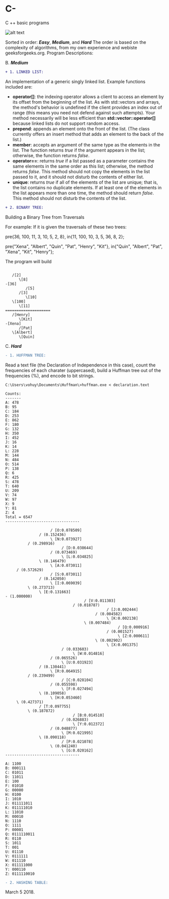 # C-
C ++ basic programs

![alt text](https://prod-discovery.edx-cdn.org/media/course/image/72abaeb3-0856-4e89-906a-8b6eef402a1f-05baa5c78f1f.small.jpg)

Sorted in order: **_Easy_**, **_Medium_**, and **_Hard_**
The order is based on the complexity of algorithms, from my own experience and webiste geeksforgeeks.org.
Program Descriptions:

B. **_Medium_**

``` diff
+ 1. LINKED LIST:
```
An implementation of a generic singly linked list. Example functions included are:
  + **operator[]**: the indexing operator allows a client to access an element by its offset from the beginning of the list. As with std::vectors and arrays, the method's behavior is undefined if the client provides an index out of range (this means you need not defend against such attempts). Your method necessarily will be less efficient than **std::vector::operator[]** because linked lists do not support random access.
  + **prepend**: appends an element onto the front of the list. (The class currently offers an insert method that adds an element to the back of the list.)
  + **member**: accepts an argument of the same type as the elements in the list. The function returns *true* if the argument appears in the list; otherwise, the function returns *false*.
  + **operator==**: returns *true* if a list passed as a parameter contains the same elements in the same order as this list; otherwise, the method returns *false*. This method should not copy the elements in the list passed to it, and it should not disturb the contents of either list.
  + **unique**: returns *true* if all of the elements of the list are unique; that is, the list contains no duplicate elements. If at least one of the elements in the list appears more than one time, the method should return *false*. This method should not disturb the contents of the list.
  
``` diff
+ 2. BINARY TREE:
```
Building a Binary Tree from Traversals

For example: If it is given the traversals of these two trees:

pre{36, 100, 11, 3, 10, 5, 2, 8},
in{11, 100, 10, 3, 5, 36, 8, 2};

pre{"Xena", "Albert", "Quin", "Pat", "Henry", "Kit"},
in{"Quin", "Albert", "Pat", "Xena", "Kit", "Henry"};

The program will build
```shell

   /[2]
      \[8]
-[36]
         /[5]
      /[3]
         \[10]
   \[100]
      \[11]
====================
   /[Henry]
      \[Kit]
-[Xena]
      /[Pat]
   \[Albert]
      \[Quin]
```

C. **_Hard_**

``` diff
- 1. HUFFMAN TREE:
```
Read a text file (the Declaration of Independence in this case), count the frequencies of each charater (uppercased), build a Huffman tree out of the frequencies (%), and encode to bit strings.

```shell
C:\Users\vohuy\Documents\Huffman\>huffman.exe < declaration.text

Counts:
-------
A: 478
B: 95
C: 184
D: 253
E: 862
F: 180
G: 132
H: 350
I: 452
J: 16
K: 14
L: 228
M: 144
N: 484
O: 514
P: 138
Q: 6
R: 425
S: 478
T: 640
U: 209
V: 74
W: 97
X: 9
Y: 81
Z: 4
Total = 6547
---------------------------------

                    / [O:0.078509]
               / (0.152436)
                    \ [N:0.073927]
          / (0.298916)
                         / [D:0.038644]
                    / (0.073469)
                         \ [L:0.034825]
               \ (0.146479)
                    \ [A:0.073011]
     / (0.572629)
                    / [S:0.073011]
               / (0.142050)
                    \ [I:0.069039]
          \ (0.273713)
               \ [E:0.131663]
- (1.000000)
                                   / [V:0.011303]
                              / (0.018787)
                                             / [J:0.002444]
                                        / (0.004582)
                                             \ [K:0.002138]
                                   \ (0.007484)
                                                  / [Q:0.000916]
                                             / (0.001527)
                                                  \ [Z:0.000611]
                                        \ (0.002902)
                                             \ [X:0.001375]
                         / (0.033603)
                              \ [W:0.014816]
                    / (0.065526)
                         \ [U:0.031923]
               / (0.130441)
                    \ [R:0.064915]
          / (0.239499)
                         / [C:0.028104]
                    / (0.055598)
                         \ [F:0.027494]
               \ (0.109058)
                    \ [H:0.053460]
     \ (0.427371)
               / [T:0.097755]
          \ (0.187872)
                              / [B:0.014510]
                         / (0.026883)
                              \ [Y:0.012372]
                    / (0.048877)
                         \ [M:0.021995]
               \ (0.090118)
                         / [P:0.021078]
                    \ (0.041240)
                         \ [G:0.020162]
---------------------------------

A: 1100
B: 000111
C: 01011
D: 11011
E: 100
F: 01010
G: 00000
H: 0100
I: 1010
J: 011111011
K: 011111010
L: 11010
M: 00010
N: 1110
O: 1111
P: 00001
Q: 0111110011
R: 0110
S: 1011
T: 001
U: 01110
V: 0111111
W: 011110
X: 011111000
Y: 000110
Z: 0111110010
```

``` diff
- 2. HASHING TABLE:
```

March 5 2018.
